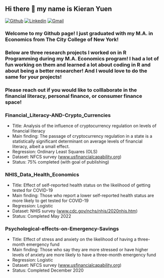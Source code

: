 ## Hi there 👋 my name is Kieran Yuen

[![Github](https://img.shields.io/badge/-Github-000?style=flat&logo=Github&logoColor=white)](https://github.com/kieran168)
[![Linkedin](https://img.shields.io/badge/-LinkedIn-blue?style=flat&logo=Linkedin&logoColor=white)](https://www.linkedin.com/in/kieran-yuen/)
[![Gmail](https://img.shields.io/badge/-Gmail-c14438?style=flat&logo=Gmail&logoColor=white)](mailto:kieran168@gmail.com)

### Welcome to my Github page! I just graduated with my M.A. in Economics from The City College of New York!

### Below are three research projects I worked on in R Programming during my M.A. Economics program! I had a lot of fun working on them and learned a lot about coding in R and about being a better researcher! And I would love to do the same for your projects! 

### Please reach out if you would like to colllaborate in the financial literacy, personal finance, or consumer finance space!

### Financial_Literacy-AND-Crypto_Currencies
- Title: Analysis of the influence of cryptocurrency regulation on levels of financial literacy
- Main finding: The passage of cryptocurrency regulation in a state is a statistically significant determinant on average levels of financial literacy, albeit a small effect.
- Regression: Ordinary Least Squares (OLS) 
- Dataset: NFCS survey (www.usfinancialcapability.org)
- Status: 75% completed (with goal of publishing)

### NHIS_Data_Health_Economics
- Title: Effect of self-reported health status on the likelihood of getting tested for COVID-19
- Main finding: Those who report a lower self-reported health status are more likely to get tested for COVID-19
- Regression: Logistic
- Dataset: NHIS survey (www.cdc.gov/nchs/nhis/2020nhis.htm)
- Status: Completed May 2022

### Psychological-effects-on-Emergency-Savings
- Title: Effect of stress and anxiety on the likelihood of having a three-month emergency fund
-	Main finding: Those who say they are more stressed or have higher levels of anxiety are more likely to have a three-month emergency fund
-	Regression: Logistic
-	Dataset: NFCS survey (www.usfinancialcapability.org)
-	Status: Completed December 2020
